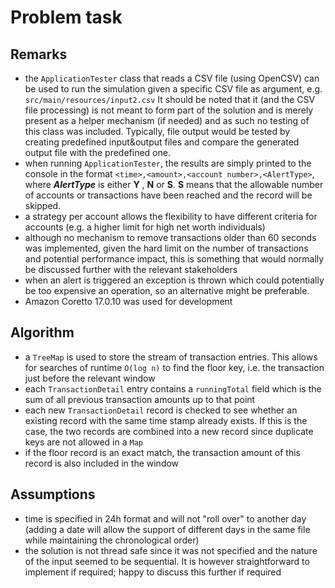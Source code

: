 # Problem task

## Remarks

* the `ApplicationTester` class that reads a CSV file (using OpenCSV) can be used to run the simulation given a specific
  CSV file as argument, e.g. `src/main/resources/input2.csv`
  It should be noted that it (and the CSV file processing) is not meant to form part of the solution and is merely
  present as a helper
  mechanism (if needed) and as such no testing of this class was included. Typically, file output would be tested by
  creating predefined input&output files and compare the generated output file with the predefined one.
* when running `ApplicationTester`, the results are simply printed to the console in the
  format `<time>,<amount>,<account number>,<AlertType>`, where **_AlertType_** is either **Y** , **N**  or
  **S**. **S** means that the allowable number of accounts or transactions have been reached and the record
  will be skipped.
* a strategy per account allows the flexibility to have different criteria for accounts (e.g. a higher limit for high
  net worth individuals)
* although no mechanism to remove transactions older than 60 seconds was implemented, given the hard limit on the number
  of transactions and potential performance impact, this is something that would normally be discussed further with the
  relevant stakeholders
* when an alert is triggered an exception is thrown which could potentially be too expensive an operation, so an
  alternative might be preferable.
* Amazon Coretto 17.0.10 was used for development

## Algorithm

* a `TreeMap` is used to store the stream of transaction entries. This allows for searches of runtime `O(log n)` to find
  the floor key, i.e. the transaction just before the relevant window
* each `TransactionDetail` entry contains a `runningTotal` field which is the sum of all previous transaction amounts up
  to that point
* each new `TransactionDetail` record is checked to see whether an existing record with the same time stamp already exists. If this is the
  case, the two records are combined into a new record since duplicate keys are not allowed in a `Map`
* if the floor record is an exact match, the transaction amount of this record is also included in the window

## Assumptions

* time is specified in 24h format and will not "roll over" to another day (adding a date will allow the support
  of different days in the same file while maintaining the chronological order)
* the solution is not thread safe since it was not specified and the nature of the input seemed to be sequential. It is
  however straightforward to implement if required; happy to discuss this further if required